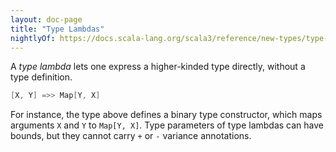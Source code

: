 ```yaml
---
layout: doc-page
title: "Type Lambdas"
nightlyOf: https://docs.scala-lang.org/scala3/reference/new-types/type-lambdas.html
---
```


A _type lambda_ lets one express a higher-kinded type directly, without
a type definition.

```scala
[X, Y] =>> Map[Y, X]
```

For instance, the type above defines a binary type constructor, which maps arguments `X` and `Y` to `Map[Y, X]`.
Type parameters of type lambdas can have bounds, but they cannot carry `+` or `-` variance annotations.
